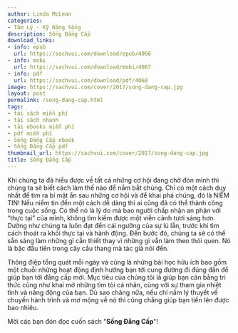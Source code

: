 ```yaml
---
author: Linda McLean
categories:
- Tâm Lý - Kỹ Năng Sống
description: Sống Đẳng Cấp
download_links:
- info: epub
  url: https://sachvui.com/download/epub/4066
- info: mobi
  url: https://sachvui.com/download/mobi/4067
- info: pdf
  url: https://sachvui.com/download/pdf/4068
image: https://sachvui.com/cover/2017/song-dang-cap.jpg
layout: post
permalink: /song-dang-cap.html
tags:
- tải sách miễn phí
- tải sách nhanh
- tải ebooks miễn phí
- pdf miễn phí
- Sống Đẳng Cấp ebook
- Sống Đẳng Cấp pdf
thumbnail_url: https://sachvui.com/cover/2017/song-dang-cap.jpg
title: Sống Đẳng Cấp
---
```


 <div class="item-desc text-justify"> <p>Khi chúng ta đã hiểu được về tất cả những cơ hội đang chờ đón mình thì chúng ta sẽ biết cách làm thế nào để nắm bắt chúng. Chỉ có một cách duy nhất để tìm ra bí mật ẩn sau những cơ hội và để khai phá chúng, đó là NIỀM TIN! Nếu niềm tin đến một cách dễ dàng thì ai cũng đã có thể thành công trong cuộc sống. Có thể nó là lý do mà bao người chấp nhận an phận với “thực tại” của mình, không tìm kiếm được một viễn cảnh tươi sáng hơn. Dường như chúng ta luôn đạt đến cái ngưỡng của sự lú lẫn, trước khi tìm cách thoát ra khỏi thực tại và hành động. Đến bước đó, chúng ta sẽ có thể sẵn sàng làm những gì cần thiết thay vì những gì vẫn làm theo thói quen. Nó là bậc đầu tiên trong cây cầu thang mà tác giả nói đến.</p><p>Thông điệp tổng quát mỗi ngày và cũng là những bài học hữu ích bao gồm một chuỗi những hoạt động định hướng bạn tới cung đường đi đúng đắn để giúp bạn tới đẳng cấp mới. Mục tiêu của chúng tôi là giúp bạn cân bằng tri thức cũng như khai mở những tìm tòi cá nhân, cùng với sự tham gia nhiệt tình và năng động của bạn. Dù sao chăng nữa, nếu chỉ nắm lý thuyết về chuyến hành trình và mơ mộng về nó thì cũng chẳng giúp bạn tiến lên được bao nhiêu.</p><p>Mời các bạn đón đọc cuốn sách "<strong>Sống Đẳng Cấp</strong>"!</p> </div>